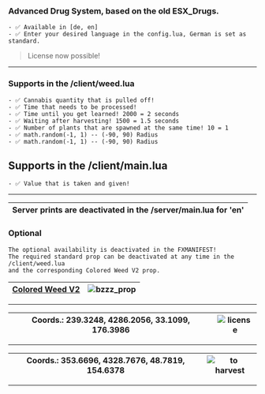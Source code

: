 ### Advanced Drug System, based on the old ESX_Drugs.
```yarn
- ✅ Available in [de, en]
- ✅ Enter your desired language in the config.lua, German is set as standard.
```
> License now possible!
---

### Supports in the /client/weed.lua
```yarn
- ✅ Cannabis quantity that is pulled off!
- ✅ Time that needs to be processed!
- ✅ Time until you get learned! 2000 = 2 seconds
- ✅ Waiting after harvesting! 1500 = 1.5 seconds
- ✅ Number of plants that are spawned at the same time! 10 = 1
- ✅ math.random(-1, 1) -- (-90, 90) Radius
- ✅ math.random(-1, 1) -- (-90, 90) Radius
```

## Supports in the /client/main.lua
```yarn
- ✅ Value that is taken and given!
```
---

|Server prints are deactivated in the /server/main.lua for 'en' |
|---|

### Optional
```yarn
The optional availability is deactivated in the FXMANIFEST! 
The required standard prop can be deactivated at any time in the /client/weed.lua
and the corresponding Colored Weed V2 prop.
```

|[Colored Weed V2](https://bzzz.tebex.io/package/5954200)|![bzzz_prop](https://github.com/user-attachments/assets/1bb62823-2bd6-433a-a937-661f00995bbc)|
|---|---|
---

| Coords.: 239.3248, 4286.2056, 33.1099, 176.3986|![license](https://github.com/user-attachments/assets/6b651b77-6529-442d-bfb6-a08b74ba528b)|
|---|---|
---

| Coords.: 353.6696, 4328.7676, 48.7819, 154.6378|![to harvest](https://github.com/user-attachments/assets/1bb62823-2bd6-433a-a937-661f00995bbc)|
|---|---|
---
